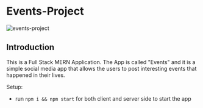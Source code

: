 # Events-Project

![events-project]()

## Introduction
This is a Full Stack MERN Application. The App is called "Events" and it is a simple social media app that allows the users to post interesting events that happened in their lives.

Setup:

- run ```npm i && npm start``` for both client and server side to start the app